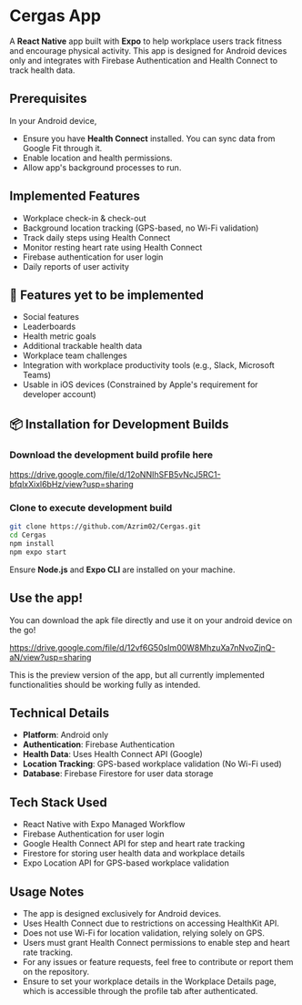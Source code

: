 # Cergas App

A **React Native** app built with **Expo** to help workplace users track fitness and encourage physical activity. This app is designed for Android devices only and integrates with Firebase Authentication and Health Connect to track health data.


## Prerequisites
In your Android device,
- Ensure you have **Health Connect** installed. You can sync data from Google Fit through it.
- Enable location and health permissions.
- Allow app's background processes to run.


## Implemented Features
- Workplace check-in & check-out
- Background location tracking (GPS-based, no Wi-Fi validation)
- Track daily steps using Health Connect
- Monitor resting heart rate using Health Connect
- Firebase authentication for user login
- Daily reports of user activity


## 🚀 Features yet to be implemented
- Social features
- Leaderboards
- Health metric goals
- Additional trackable health data
- Workplace team challenges
- Integration with workplace productivity tools (e.g., Slack, Microsoft Teams)
- Usable in iOS devices (Constrained by Apple's requirement for developer account)


## 📦 Installation for Development Builds

### Download the development build profile here

https://drive.google.com/file/d/12oNNIhSFB5vNcJ5RC1-bfqlxXixl6bHz/view?usp=sharing

### Clone to execute development build

```sh
git clone https://github.com/Azrim02/Cergas.git
cd Cergas
npm install
npm expo start
```
Ensure **Node.js** and **Expo CLI** are installed on your machine.

## Use the app!
You can download the apk file directly and use it on your android device on the go! 

https://drive.google.com/file/d/12vf6G50sIm00W8MhzuXa7nNvoZjnQ-aN/view?usp=sharing

This is the preview version of the app, but all currently implemented functionalities should be working fully as intended.

## Technical Details
- **Platform**: Android only
- **Authentication**: Firebase Authentication
- **Health Data**: Uses Health Connect API (Google)
- **Location Tracking**: GPS-based workplace validation (No Wi-Fi used)
- **Database**: Firebase Firestore for user data storage

## Tech Stack Used
- React Native with Expo Managed Workflow
- Firebase Authentication for user login
- Google Health Connect API for step and heart rate tracking
- Firestore for storing user health data and workplace details
- Expo Location API for GPS-based workplace validation

## Usage Notes
- The app is designed exclusively for Android devices.
- Uses Health Connect due to restrictions on accessing HealthKit API.
- Does not use Wi-Fi for location validation, relying solely on GPS.
- Users must grant Health Connect permissions to enable step and heart rate tracking.
- For any issues or feature requests, feel free to contribute or report them on the repository.
- Ensure to set your workplace details in the Workplace Details page, which is accessible through the profile tab after authenticated.
